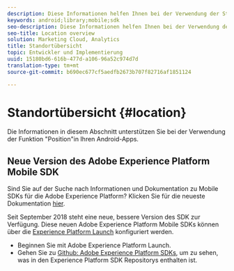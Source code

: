 ```yaml
---
description: Diese Informationen helfen Ihnen bei der Verwendung der Standortfunktion in Ihren Android-Apps.
keywords: android;library;mobile;sdk
seo-description: Diese Informationen helfen Ihnen bei der Verwendung der Standortfunktion in Ihren Android-Apps.
seo-title: Location overview
solution: Marketing Cloud, Analytics
title: Standortübersicht
topic: Entwickler und Implementierung
uuid: 15180bd6-616b-477d-a106-96a52c974d7d
translation-type: tm+mt
source-git-commit: b690ec677cf5aedfb2673b707f82716af1851124

---
```



# Standortübersicht {#location}

Die Informationen in diesem Abschnitt unterstützen Sie bei der Verwendung der Funktion "Position"in Ihren Android-Apps.

## Neue Version des Adobe Experience Platform Mobile SDK

Sind Sie auf der Suche nach Informationen und Dokumentation zu Mobile SDKs für die Adobe Experience Platform? Klicken Sie für die neueste Dokumentation [hier](https://aep-sdks.gitbook.io/docs/).

Seit September 2018 steht eine neue, bessere Version des SDK zur Verfügung. Diese neuen Adobe Experience Platform Mobile SDKs können über die [Experience Platform Launch](https://www.adobe.com/experience-platform/launch.html) konfiguriert werden.

* Beginnen Sie mit Adobe Experience Platform Launch.
* Gehen Sie zu [Github: Adobe Experience Platform SDKs](https://github.com/Adobe-Marketing-Cloud/acp-sdks), um zu sehen, was in den Experience Platform SDK Repositorys enthalten ist.

